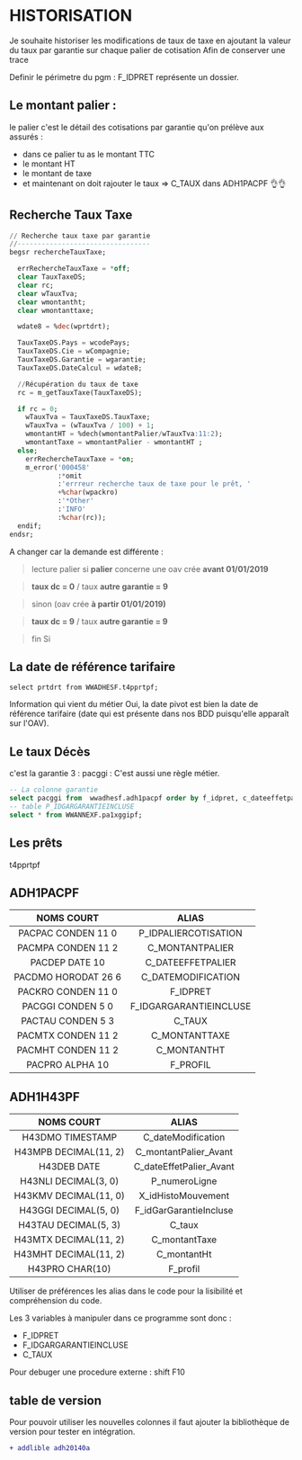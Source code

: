 # HISTORISATION

Je souhaite historiser les modifications de taux de taxe en ajoutant la valeur du taux par garantie sur chaque palier de cotisation
Afin de conserver une trace

Definir le périmetre du pgm : F_IDPRET représente un dossier.


## Le montant palier : 

le palier c'est le détail des cotisations par garantie qu'on prélève aux assurés : 
- dans ce palier tu as le montant TTC
- le montant HT
- le montant de taxe
- et maintenant on doit rajouter le taux => C_TAUX dans ADH1PACPF :ok_hand::ok_hand:

## Recherche Taux Taxe

```sql
// Recherche taux taxe par garantie
//---------------------------------
begsr rechercheTauxTaxe;

  errRechercheTauxTaxe = *off;
  clear TauxTaxeDS;
  clear rc;
  clear wTauxTva;
  clear wmontantht;
  clear wmontanttaxe;

  wdate8 = %dec(wprtdrt);

  TauxTaxeDS.Pays = wcodePays;
  TauxTaxeDS.Cie = wCompagnie;
  TauxTaxeDS.Garantie = wgarantie;
  TauxTaxeDS.DateCalcul = wdate8;

  //Récupération du taux de taxe
  rc = m_getTauxTaxe(TauxTaxeDS);

  if rc = 0;
    wTauxTva = TauxTaxeDS.TauxTaxe;
    wTauxTva = (wTauxTva / 100) + 1;
    wmontantHT = %dech(wmontantPalier/wTauxTva:11:2);
    wmontantTaxe = wmontantPalier - wmontantHT ;
  else;
    errRechercheTauxTaxe = *on;
    m_error('000458'
            :*omit
            :'errreur recherche taux de taxe pour le prêt, '
            +%char(wpackro)
            :'*Other'
            :'INFO'
            :%char(rc));
  endif;
endsr;
```
A changer car la demande est différente : 

> lecture palier
> si **palier** concerne une oav crée **avant 01/01/2019**

> **taux dc = 0** / taux **autre garantie = 9**

> sinon (oav crée **à partir 01/01/2019)**

> **taux dc = 9** / taux **autre garantie = 9**

> fin Si  

## La date de référence tarifaire

```
select prtdrt from WWADHESF.t4pprtpf;
```
Information qui vient du métier Oui, la date pivot est bien la date de référence tarifaire (date qui est présente dans nos BDD puisqu'elle apparaît sur l'OAV).

## Le taux Décès

c'est la garantie 3 : pacggi : C'est aussi une règle métier.

```sql
-- La colonne garantie
select pacggi from  wwadhesf.adh1pacpf order by f_idpret, c_dateeffetpalier;
-- table P_IDGARGARANTIEINCLUSE                     
select * from WWANNEXF.pa1xggipf;
```

## Les prêts
t4pprtpf

## ADH1PACPF

|    NOMS COURT                  |      ALIAS                     |
| :----------------------------: | :----------------------------: |
| PACPAC     CONDEN      11  0   |     P_IDPALIERCOTISATION       |
| PACMPA     CONDEN      11  2   |     C_MONTANTPALIER            | 
| PACDEP     DATE           10   |     C_DATEEFFETPALIER          |
| PACDMO     HORODAT     26  6   |     C_DATEMODIFICATION         | 
| PACKRO     CONDEN      11  0   |     F_IDPRET                   | 
| PACGGI     CONDEN       5  0   |     F_IDGARGARANTIEINCLUSE     | 
| PACTAU     CONDEN       5  3   |     C_TAUX                     |  
| PACMTX     CONDEN      11  2   |     C_MONTANTTAXE              |  
| PACMHT     CONDEN      11  2   |     C_MONTANTHT                |  
| PACPRO     ALPHA          10   |     F_PROFIL                   | 

## ADH1H43PF

|   NOMS COURT                   |    ALIAS                       |
| :----------------------------: | :----------------------------: |
| H43DMO TIMESTAMP               | C_dateModification             |
| H43MPB DECIMAL(11, 2)          | C_montantPalier_Avant          |
| H43DEB DATE                    | C_dateEffetPalier_Avant        |
| H43NLI DECIMAL(3, 0)           | P_numeroLigne                  |
| H43KMV DECIMAL(11, 0)          | X_idHistoMouvement             |
| H43GGI DECIMAL(5, 0)           | F_idGarGarantieIncluse         |
| H43TAU DECIMAL(5, 3)           | C_taux                         |
| H43MTX DECIMAL(11, 2)          | C_montantTaxe                  |
| H43MHT DECIMAL(11, 2)          | C_montantHt                    |
| H43PRO CHAR(10)                | F_profil

Utiliser de préférences les alias dans le code pour la lisibilité et compréhension du code.

Les 3 variables à manipuler dans ce programme sont donc : 
- F_IDPRET
- F_IDGARGARANTIEINCLUSE
- C_TAUX

Pour debuger une procedure externe : shift F10
## table de version
Pour pouvoir utiliser les nouvelles colonnes il faut ajouter la bibliothèque de version pour tester en intégration.

```diff
+ addlible adh20140a
```
